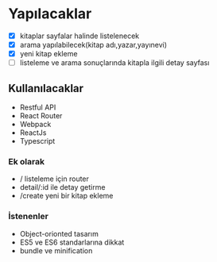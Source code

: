 # Yapılacaklar
- [x] kitaplar sayfalar halinde listelenecek
- [x] arama yapılabilecek(kitap adı,yazar,yayınevi)
- [x] yeni kitap ekleme
- [ ] listeleme ve arama sonuçlarında kitapla ilgili detay sayfası

## Kullanılacaklar
- Restful API
- React Router
- Webpack
- ReactJs
- Typescript

### Ek olarak
- / listeleme için router
- detail/:id ile detay getirme
- /create yeni bir kitap ekleme


### İstenenler
- Object-orionted tasarım
- ES5 ve ES6 standarlarına dikkat
- bundle ve minification